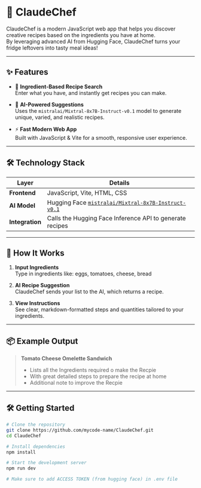 # 🍳 ClaudeChef

ClaudeChef is a modern JavaScript web app that helps you discover creative recipes based on the ingredients you have at home.  
By leveraging advanced AI from Hugging Face, ClaudeChef turns your fridge leftovers into tasty meal ideas!

---

## ✨ Features

- 📝 **Ingredient-Based Recipe Search**  
  Enter what you have, and instantly get recipes you can make.

- 🤖 **AI-Powered Suggestions**  
  Uses the `mistralai/Mixtral-8x7B-Instruct-v0.1` model to generate unique, varied, and realistic recipes.

- ⚡ **Fast Modern Web App**  
  Built with JavaScript & Vite for a smooth, responsive user experience.

---

## 🛠 Technology Stack

| Layer        | Details                                              |
| ------------ | --------------------------------------------------- |
| **Frontend** | JavaScript, Vite, HTML, CSS                          |
| **AI Model** | Hugging Face [`mistralai/Mixtral-8x7B-Instruct-v0.1`](https://huggingface.co/mistralai/Mixtral-8x7B-Instruct-v0.1) |
| **Integration** | Calls the Hugging Face Inference API to generate recipes |

---

## 🚀 How It Works

1. **Input Ingredients**  
   Type in ingredients like: eggs, tomatoes, cheese, bread

2. **AI Recipe Suggestion**  
    ClaudeChef sends your list to the AI, which returns a recipe.

3. **View Instructions**  
    See clear, markdown-formatted steps and quantities tailored to your ingredients.

---

## 📦 Example Output

> **Tomato Cheese Omelette Sandwich**
> - Lists all the Ingredients required o make the Recpie
> - With great detailed steps to prepare the recipe at home
> - Additional note to improve the Recpie

---

## 🛠 Getting Started

```bash
# Clone the repository
git clone https://github.com/mycode-name/ClaudeChef.git
cd ClaudeChef

# Install dependencies
npm install

# Start the development server
npm run dev

# Make sure to add ACCESS TOKEN (from hugging face) in .env file

